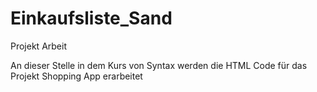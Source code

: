 # Einkaufsliste_Sand
Projekt Arbeit

An dieser Stelle in dem Kurs von Syntax werden
die HTML Code für das Projekt Shopping App erarbeitet
